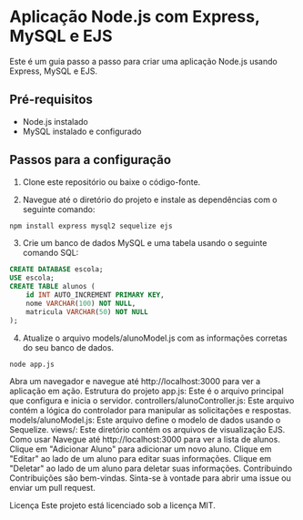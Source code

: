 # Aplicação Node.js com Express, MySQL e EJS

Este é um guia passo a passo para criar uma aplicação Node.js usando Express, MySQL e EJS.

## Pré-requisitos

- Node.js instalado
- MySQL instalado e configurado

## Passos para a configuração

1. Clone este repositório ou baixe o código-fonte.

2. Navegue até o diretório do projeto e instale as dependências com o seguinte comando:

```bash
npm install express mysql2 sequelize ejs

```

3. Crie um banco de dados MySQL e uma tabela usando o seguinte comando SQL:

```sql
CREATE DATABASE escola;
USE escola;
CREATE TABLE alunos (
    id INT AUTO_INCREMENT PRIMARY KEY,
    nome VARCHAR(100) NOT NULL,
    matricula VARCHAR(50) NOT NULL
);

```

4. Atualize o arquivo models/alunoModel.js com as informações corretas do seu banco de dados.

```bash
node app.js

```

Abra um navegador e navegue até http://localhost:3000 para ver a aplicação em ação.
Estrutura do projeto
app.js: Este é o arquivo principal que configura e inicia o servidor.
controllers/alunoController.js: Este arquivo contém a lógica do controlador para manipular as solicitações e respostas.
models/alunoModel.js: Este arquivo define o modelo de dados usando o Sequelize.
views/: Este diretório contém os arquivos de visualização EJS.
Como usar
Navegue até http://localhost:3000 para ver a lista de alunos.
Clique em "Adicionar Aluno" para adicionar um novo aluno.
Clique em "Editar" ao lado de um aluno para editar suas informações.
Clique em "Deletar" ao lado de um aluno para deletar suas informações.
Contribuindo
Contribuições são bem-vindas. Sinta-se à vontade para abrir uma issue ou enviar um pull request.

Licença
Este projeto está licenciado sob a licença MIT.
